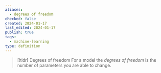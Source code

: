 ```yaml
---
aliases:
  - degrees of freedom
checked: false
created: 2024-01-17
last_edited: 2024-01-17
publish: true
tags:
  - machine-learning
type: definition
---
```

>[!tldr] Degrees of freedom
>For a model the *degrees of freedom* is the number of parameters you are able to change.

